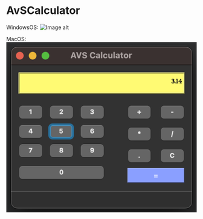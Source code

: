 # AvSCalculator

WindowsOS:
![Image alt](https://github.com/Al8xShu/AvSCalculator/blob/main/AvSCalculator/AVSCalculatorWindows.gif)

MacOS:
![Image alt](https://github.com/Al8xShu/AvSCalculator/blob/main/AVSCalculatorMac.png)

